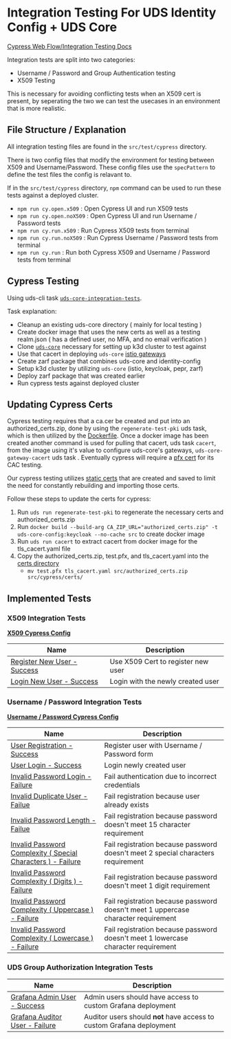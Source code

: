 # Integration Testing For UDS Identity Config + UDS Core

[Cypress Web Flow/Integration Testing Docs](https://docs.cypress.io/guides/overview/why-cypress)

Integration tests are split into two categories:
* Username / Password and Group Authentication testing
* X509 Testing

This is necessary for avoiding conflicting tests when an X509 cert is present, by seperating the two we can test the usecases in an environment that is more realistic.

## File Structure / Explanation

All integration testing files are found in the `src/test/cypress` directory.

There is two config files that modify the environment for testing between X509 and Username/Password. These config files use the `specPattern` to define the test files the config is relavant to.

If in the `src/test/cypress` directory, `npm` command can be used to run these tests against a deployed cluster.
  * `npm run cy.open.x509` : Open Cypress UI and run X509 tests
  * `npm run cy.open.noX509` : Open Cypress UI and run Username / Password tests
  * `npm run cy.run.x509` : Run Cypress X509 tests from terminal
  * `npm run cy.run.noX509` : Run Cypress Username / Password tests from terminal
  * `npm run cy.run` : Run both Cypress X509 and Username / Password tests from terminal

## Cypress Testing

Using uds-cli task [`uds-core-integration-tests`](https://github.com/defenseunicorns/uds-identity-config/blob/main/tasks.yaml).

Task explanation:

- Cleanup an existing uds-core directory ( mainly for local testing )
- Create docker image that uses the new certs as well as a testing realm.json ( has a defined user, no MFA, and no email verification )
- Clone [`uds-core`](https://github.com/defenseunicorns/uds-core) necessary for setting up k3d cluster to test against
- Use that cacert in deploying `uds-core` [istio gateways](https://github.com/defenseunicorns/uds-core/tree/main/src/istio/values)
- Create zarf package that combines uds-core and identity-config
- Setup k3d cluster by utilizing `uds-core` (istio, keycloak, pepr, zarf)
- Deploy zarf package that was created earlier
- Run cypress tests against deployed cluster

## Updating Cypress Certs

Cypress testing requires that a ca.cer be created and put into an authorized_certs.zip, done by using the `regenerate-test-pki` uds task, which is then utilized by the [Dockerfile](https://github.com/defenseunicorns/uds-identity-config/blob/main/src/Dockerfile). Once a docker image has been created another command is used for pulling that cacert, uds task `cacert`, from the image using it's value to configure uds-core's gateways, `uds-core-gateway-cacert` uds task . Eventually cypress will require a [pfx cert](https://github.com/defenseunicorns/uds-identity-config/blob/main/src/test/cypress/cypress.config.ts) for its CAC testing.

Our cypress testing utilizes [static certs](https://github.com/defenseunicorns/uds-identity-config/tree/main/src/test/cypress/certs) that are created and saved to limit the need for constantly rebuilding and importing those certs.

Follow these steps to update the certs for cypress:

1. Run `uds run regenerate-test-pki` to regenerate the necessary certs and authorized_certs.zip
2. Run `docker build --build-arg CA_ZIP_URL="authorized_certs.zip" -t uds-core-config:keycloak --no-cache src` to create docker image
3. Run `uds run cacert` to extract cacert from docker image for the tls_cacert.yaml file
4. Copy the authorized_certs.zip, test.pfx, and tls_cacert.yaml into the [certs directory](https://github.com/defenseunicorns/uds-identity-config/tree/main/src/test/cypress/certs)
   - `mv test.pfx tls_cacert.yaml src/authorized_certs.zip src/cypress/certs/`

## Implemented Tests

### X509 Integration Tests

**[X509 Cypress Config](https://github.com/defenseunicorns/uds-identity-config/blob/v0.6.0/src/test/cypress/cypress.config.x509.ts)**

| Name | Description |
|------|-------------|
| [Register New User - Success](https://github.com/defenseunicorns/uds-identity-config/blob/v0.6.0/src/test/cypress/e2e/x509/x509.cy.ts) | Use X509 Cert to register new user |
| [Login New User - Success](https://github.com/defenseunicorns/uds-identity-config/blob/v0.6.0/src/test/cypress/e2e/x509/x509.cy.ts) | Login with the newly created user |

### Username / Password Integration Tests

**[Username / Password Cypress Config](https://github.com/defenseunicorns/uds-identity-config/blob/v0.6.0/src/test/cypress/cypress.config.noX509.ts)**

| Name | Description |
|------|-------------|
| [User Registration - Success](https://github.com/defenseunicorns/uds-identity-config/blob/v0.6.0/src/test/cypress/e2e/noX509/username-password.cy.ts) | Register user with Username / Password form |
| [User Login - Success](https://github.com/defenseunicorns/uds-identity-config/blob/v0.6.0/src/test/cypress/e2e/noX509/username-password.cy.ts) | Login newly created user |
| [Invalid Password Login - Failure](https://github.com/defenseunicorns/uds-identity-config/blob/v0.6.0/src/test/cypress/e2e/noX509/username-password.cy.ts) | Fail authentication due to incorrect credentials |
| [Invalid Duplicate User - Failue](https://github.com/defenseunicorns/uds-identity-config/blob/v0.6.0/src/test/cypress/e2e/noX509/username-password.cy.ts) | Fail registration because user already exists |
| [Invalid Password Length - Failue](https://github.com/defenseunicorns/uds-identity-config/blob/v0.6.0/src/test/cypress/e2e/noX509/username-password.cy.ts) | Fail registration because password doesn't meet 15 character requirement |
| [Invalid Password Complexity ( Special Characters ) - Failure](https://github.com/defenseunicorns/uds-identity-config/blob/v0.6.0/src/test/cypress/e2e/noX509/username-password.cy.ts) | Fail registration because password doesn't meet 2 special characters requirement |
| [Invalid Password Complexity ( Digits ) - Failure](https://github.com/defenseunicorns/uds-identity-config/blob/v0.6.0/src/test/cypress/e2e/noX509/username-password.cy.ts) | Fail registration because password doesn't meet 1 digit requirement |
| [Invalid Password Complexity ( Uppercase ) - Failure](https://github.com/defenseunicorns/uds-identity-config/blob/v0.6.0/src/test/cypress/e2e/noX509/username-password.cy.ts) | Fail registration because password doesn't meet 1 uppercase character requirement |
| [Invalid Password Complexity ( Lowercase ) - Failure](https://github.com/defenseunicorns/uds-identity-config/blob/v0.6.0/src/test/cypress/e2e/noX509/username-password.cy.ts) | Fail registration because password doesn't meet 1 lowercase character requirement |

### UDS Group Authorization Integration Tests

| Name | Description |
|------|-------------|
| [Grafana Admin User - Success ](https://github.com/defenseunicorns/uds-identity-config/blob/v0.6.0/src/test/cypress/e2e/noX509/group-authz.cy.ts) | Admin users should have access to custom Grafana deployment |
| [Grafana Auditor User - Failure ](https://github.com/defenseunicorns/uds-identity-config/blob/v0.6.0/src/test/cypress/e2e/noX509/group-authz.cy.ts) | Auditor users should **not** have access to custom Grafana deployment |
